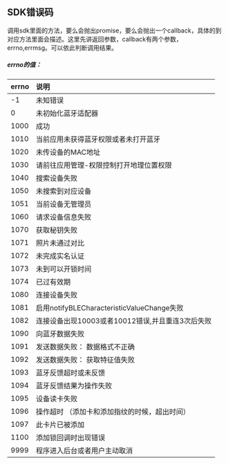 ## SDK错误码
调用sdk里面的方法，要么会抛出promise，要么会抛出一个callback，具体的到对应方法里面会描述。这里先讲返回参数，callback有两个参数，errno,errmsg。可以依此判断调用结果。

##### errno的值：

|errno|说明|
|:----  |:-----|
|-1 |未知错误   |
|0 |未初始化蓝牙适配器   |
|1000 |成功   |
|1010 |当前应用未获得蓝牙权限或者未打开蓝牙   |
|1020 |未传设备的MAC地址   |
|1030 |请前往应用管理-权限控制打开地理位置权限   |
|1040 |搜索设备失败   |
|1050 | 未搜索到对应设备  |
|1051 |当前设备无管理员   |
|1060 |请求设备信息失败   |
|1070 |获取秘钥失败   |
|1071 |照片未通过对比   |
|1072 |未完成实名认证   |
|1073 |未到可以开锁时间   |
|1074 |已过有效期   |
|1080 |连接设备失败   |
|1081 |启用notifyBLECharacteristicValueChange失败   |
|1082 |连接设备出现10003或者10012错误,并且重连3次后失败   |
|1090 |向蓝牙数据失败   |
|1091 |发送数据失败： 数据格式不正确   |
|1092 |发送数据失败： 获取特征值失败   |
|1093 |蓝牙反馈超时或未反馈   |
|1094 |蓝牙反馈结果为操作失败   |
|1095 |设备读卡失败   |
|1096 |操作超时 （添加卡和添加指纹的时候，超出时间）  |
|1097 |此卡片已被添加   |
|1100 |添加锁回调时出现错误   |
|9999 |程序进入后台或者用户主动取消   |
